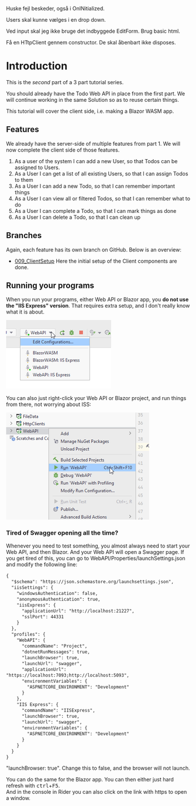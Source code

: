Huske fejl beskeder, også i OnINitialized.

Users skal kunne vælges i en drop down.

Ved input skal jeg ikke bruge det indbyggede EditForm. Brug basic html.

Få en HTtpClient gennem constructor. De skal åbenbart ikke disposes.


# Introduction
This is the _second_ part of a 3 part tutorial series.

You should already have the Todo Web API in place from the first part. We will continue working in the same Solution so as to reuse certain things.

This tutorial will cover the client side, i.e. making a Blazor WASM app.

## Features

We already have the server-side of multiple features from part 1. We will now complete the client side of those features.

1) As a user of the system I can add a new User, so that Todos can be assigned to Users.
2) As a User I can get a list of all existing Users, so that I can assign Todos to them
3) As a User I can add a new Todo, so that I can remember important things
4) As a User I can view all or filtered Todos, so that I can remember what to do
5) As a User I can complete a Todo, so that I can mark things as done
6) As a User I can delete a Todo, so that I can clean up


## Branches

Again, each feature has its own branch on GitHub. Below is an overview:

* [009_ClientSetup]() Here the initial setup of the Client components are done.

## Running your programs

When you run your programs, either Web API or Blazor app, you **do not use the "IIS Express" version**. That requires extra setup, and I don't really know what it is about.


![img.png](Resources/RunningYourPrograms.png)

You can also just right-click your Web API or Blazor project, and run things from there, not worrying about ISS:

![img.png](Resources/RightClickToRun.png)

### Tired of Swagger opening all the time?
Whenever you need to test something, you almost always need to start your Web API, and then Blazor. And your Web API will open a Swagger page.
If you get tired of this, you can go to WebAPI/Properties/launchSettings.json and modify the following line:

```json{15}
{
  "$schema": "https://json.schemastore.org/launchsettings.json",
  "iisSettings": {
    "windowsAuthentication": false,
    "anonymousAuthentication": true,
    "iisExpress": {
      "applicationUrl": "http://localhost:21227",
      "sslPort": 44331
    }
  },
  "profiles": {
    "WebAPI": {
      "commandName": "Project",
      "dotnetRunMessages": true,
      "launchBrowser": true,
      "launchUrl": "swagger",
      "applicationUrl": "https://localhost:7093;http://localhost:5093",
      "environmentVariables": {
        "ASPNETCORE_ENVIRONMENT": "Development"
      }
    },
    "IIS Express": {
      "commandName": "IISExpress",
      "launchBrowser": true,
      "launchUrl": "swagger",
      "environmentVariables": {
        "ASPNETCORE_ENVIRONMENT": "Development"
      }
    }
  }
}
```

"launchBrowser: true". Change this to false, and the browser will not launch.

You can do the same for the Blazor app. You can then either just hard refresh with <kbd>ctrl</kbd>+<kbd>F5</kbd>.\
And in the console in Rider you can also click on the link with https to open a window.